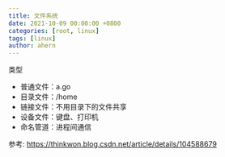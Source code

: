 ```yaml
---
title: 文件系统
date: 2021-10-09 00:00:00 +0800
categories: [root, linux]
tags: [linux]
author: ahern
---
```


类型

  - 普通文件：a.go
  - 目录文件：/home
  - 链接文件：不用目录下的文件共享
  - 设备文件：键盘、打印机
  - 命名管道：进程间通信

参考: https://thinkwon.blog.csdn.net/article/details/104588679
